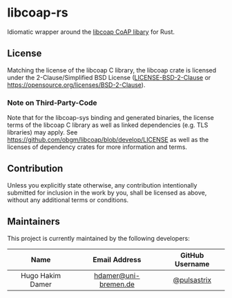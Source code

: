 # libcoap-rs

Idiomatic wrapper around the [libcoap CoAP libary](https://github.com/obgm/libcoap) for Rust.

## License

Matching the license of the libcoap C library, the libcoap crate is licensed under the
2-Clause/Simplified BSD License ([LICENSE-BSD-2-Clause](LICENSE-BSD-2-CLAUSE)
or https://opensource.org/licenses/BSD-2-Clause).

### Note on Third-Party-Code

Note that for the libcoap-sys binding and generated binaries, the license terms of the libcoap C library as well as
linked dependencies (e.g. TLS libraries) may apply.
See https://github.com/obgm/libcoap/blob/develop/LICENSE as well as the licenses of dependency crates for more
information and terms.

## Contribution

Unless you explicitly state otherwise, any contribution intentionally submitted
for inclusion in the work by you, shall be licensed as above, without any additional terms or conditions.

## Maintainers

This project is currently maintained by the following developers:

|       Name       |    Email Address     |               GitHub Username                |
|:----------------:|:--------------------:|:--------------------------------------------:|
| Hugo Hakim Damer | hdamer@uni-bremen.de | [@pulsastrix](https://github.com/pulsastrix) |

